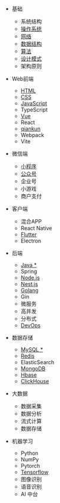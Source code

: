 * 基础
  * 系统结构
  * [操作系统](operating-system.md)
  * [网络](network.md)
  * [数据结构](data-structure.md)
  * [算法](algorithm.md)
  * [设计模式](design-pattern.md)
  * 架构原则

* Web前端
  * [HTML](html.md)
  * [CSS](css.md)
  * [JavaScript](javascript.md)
  * TypeScript
  * [Vue](vue.md)
  * React
  * [qiankun](qiankun.md)
  * Webpack
  * Vite

* 微信端
  * [小程序](wechat-miniapp.md)
  * [公众号](wechat-official-accounts.md)
  * 企业号
  * 小游戏
  * 商户支付

* 客户端
  * 混合APP
  * React Native
  * [Flutter](flutter.md)
  * Electron

* 后端
  * [Java *](java.md)
  * Spring
  * [Node.js](node.md)
  * [Nest.js](nest.md)
  * [Golang](golang.md)
  * Gin
  * 微服务
  * 高并发
  * 分布式
  * [DevOps](devops.md)

* 数据存储
  * [MySQL *](mysql.md)
  * [Redis](redis.md)
  * ElasticSearch
  * [MongoDB](mongodb.md)
  * [Hbase](hbase.md)
  * [ClickHouse](clickhouse.md)

* 大数据
  * 数据采集
  * 数据分析
  * 流式计算
  * 数据存储

* 机器学习
  * Python
  * NumPy
  * Pytorch
  * [Tensorflow](tensorflow.md)
  * 图像识别
  * 语音识别
  * AI 中台
